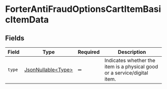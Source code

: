 # ForterAntiFraudOptionsCartItemBasicItemData


## Fields

| Field                                                                    | Type                                                                     | Required                                                                 | Description                                                              |
| ------------------------------------------------------------------------ | ------------------------------------------------------------------------ | ------------------------------------------------------------------------ | ------------------------------------------------------------------------ |
| `type`                                                                   | [JsonNullable\<Type>](../../models/components/Type.md)                   | :heavy_minus_sign:                                                       | Indicates whether the item is a physical good or a service/digital item. |